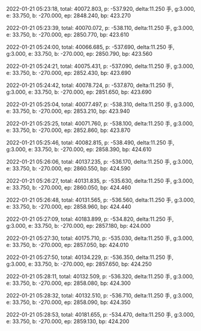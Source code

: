 2022-01-21 05:23:18, total: 40072.803, p: -537.920, delta:11.250 手, g:3.000, e: 33.750, b: -270.000, ep: 2848.240, bp: 423.270

2022-01-21 05:23:39, total: 40070.072, p: -538.110, delta:11.250 手, g:3.000, e: 33.750, b: -270.000, ep: 2850.770, bp: 423.610

2022-01-21 05:24:00, total: 40066.685, p: -537.690, delta:11.250 手, g:3.000, e: 33.750, b: -270.000, ep: 2850.790, bp: 423.560

2022-01-21 05:24:21, total: 40075.431, p: -537.090, delta:11.250 手, g:3.000, e: 33.750, b: -270.000, ep: 2852.430, bp: 423.690

2022-01-21 05:24:42, total: 40078.724, p: -537.870, delta:11.250 手, g:3.000, e: 33.750, b: -270.000, ep: 2851.650, bp: 423.690

2022-01-21 05:25:04, total: 40077.497, p: -538.310, delta:11.250 手, g:3.000, e: 33.750, b: -270.000, ep: 2853.210, bp: 423.940

2022-01-21 05:25:25, total: 40071.760, p: -538.100, delta:11.250 手, g:3.000, e: 33.750, b: -270.000, ep: 2852.860, bp: 423.870

2022-01-21 05:25:46, total: 40082.815, p: -538.490, delta:11.250 手, g:3.000, e: 33.750, b: -270.000, ep: 2858.390, bp: 424.610

2022-01-21 05:26:06, total: 40137.235, p: -536.170, delta:11.250 手, g:3.000, e: 33.750, b: -270.000, ep: 2860.550, bp: 424.590

2022-01-21 05:26:27, total: 40131.835, p: -535.630, delta:11.250 手, g:3.000, e: 33.750, b: -270.000, ep: 2860.050, bp: 424.460

2022-01-21 05:26:48, total: 40131.565, p: -536.560, delta:11.250 手, g:3.000, e: 33.750, b: -270.000, ep: 2858.960, bp: 424.440

2022-01-21 05:27:09, total: 40183.899, p: -534.820, delta:11.250 手, g:3.000, e: 33.750, b: -270.000, ep: 2857.180, bp: 424.000

2022-01-21 05:27:30, total: 40175.710, p: -535.030, delta:11.250 手, g:3.000, e: 33.750, b: -270.000, ep: 2857.050, bp: 424.010

2022-01-21 05:27:50, total: 40134.229, p: -536.350, delta:11.250 手, g:3.000, e: 33.750, b: -270.000, ep: 2857.650, bp: 424.250

2022-01-21 05:28:11, total: 40132.509, p: -536.320, delta:11.250 手, g:3.000, e: 33.750, b: -270.000, ep: 2858.080, bp: 424.300

2022-01-21 05:28:32, total: 40132.510, p: -536.710, delta:11.250 手, g:3.000, e: 33.750, b: -270.000, ep: 2858.090, bp: 424.350

2022-01-21 05:28:53, total: 40181.655, p: -534.470, delta:11.250 手, g:3.000, e: 33.750, b: -270.000, ep: 2859.130, bp: 424.200